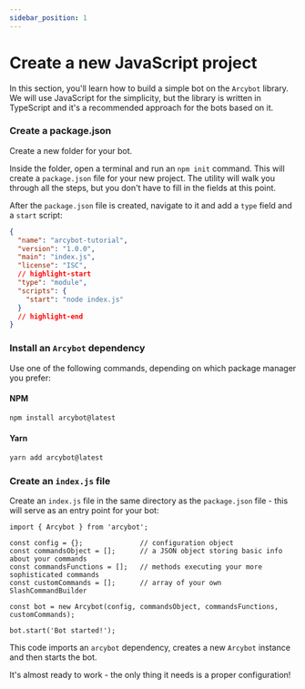 ```yaml
---
sidebar_position: 1
---
```


# Create a new JavaScript project

In this section, you'll learn how to build a simple bot on the `Arcybot` library. We will use JavaScript for the simplicity, but the library is written in TypeScript and it's a recommended approach for the bots based on it.

### Create a package.json

Create a new folder for your bot.

Inside the folder, open a terminal and run an `npm init` command. This will create a `package.json` file for your new project. The utility will walk you through all the steps, but you don't have to fill in the fields at this point.

After the `package.json` file is created, navigate to it and add a `type` field and a `start` script:

```json title="package.json"
{
  "name": "arcybot-tutorial",
  "version": "1.0.0",
  "main": "index.js",
  "license": "ISC",
  // highlight-start
  "type": "module",
  "scripts": {
    "start": "node index.js"
  }
  // highlight-end
}
```

### Install an `Arcybot` dependency

Use one of the following commands, depending on which package manager you prefer:

#### NPM
```bash
npm install arcybot@latest
```

#### Yarn
```bash
yarn add arcybot@latest
```

### Create an `index.js` file

Create an `index.js` file in the same directory as the `package.json` file - this will serve as an entry point for your bot:

```tsx title="index.js"
import { Arcybot } from 'arcybot';

const config = {};              // configuration object
const commandsObject = [];      // a JSON object storing basic info about your commands
const commandsFunctions = [];   // methods executing your more sophisticated commands
const customCommands = [];      // array of your own SlashCommandBuilder

const bot = new Arcybot(config, commandsObject, commandsFunctions, customCommands);

bot.start('Bot started!');
```

This code imports an `arcybot` dependency, creates a new `Arcybot` instance and then starts the bot. 

It's almost ready to work - the only thing it needs is a proper configuration!
